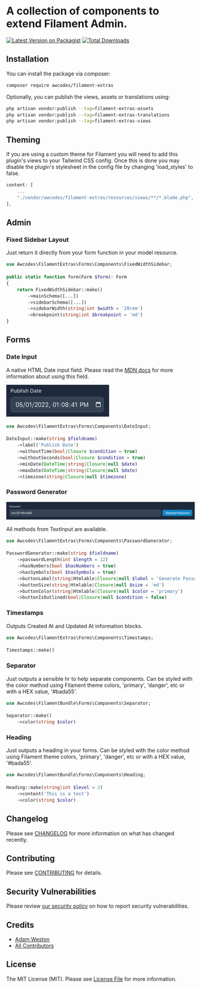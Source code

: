 # A collection of components to extend Filament Admin.

[![Latest Version on Packagist](https://img.shields.io/packagist/v/awcodes/filament-extras.svg?style=flat-square)](https://packagist.org/packages/awcodes/filament-extras)
[![Total Downloads](https://img.shields.io/packagist/dt/awcodes/filament-extras.svg?style=flat-square)](https://packagist.org/packages/awcodes/filament-extras)

## Installation

You can install the package via composer:

```bash
composer require awcodes/filament-extras
```

Optionally, you can publish the views, assets or translations using:

```bash
php artisan vendor:publish --tag=filament-extras-assets
php artisan vendor:publish --tag=filament-extras-translations
php artisan vendor:publish --tag=filament-extras-views
```

## Theming

If you are using a custom theme for Filament you will need to add this plugin's views to your Tailwind CSS config. Once this is done you may disable the plugin's stylesheet in the config file by changing 'load_styles' to false.

```js
content: [
    ...
    "./vendor/awcodes/filament-extras/resources/views/**/*.blade.php",
],
```

## Admin

### **Fixed Sidebar Layout**

Just return it directly from your form function in your model resource.

```php
use Awcodes\FilamentExtras\Forms\Components\FixedWidthSidebar;

public static function form(Form $form): Form
{
    return FixedWidthSidebar::make()
        ->mainSchema([...])
        ->sidebarSchema([...])
        ->sidebarWidth(string|int $width = '20rem')
        ->breakpoint(string|int $breakpoint = 'md')
}
```

## Forms

### **Date Input**

A native HTML Date input field. Please read the
[MDN docs](https://developer.mozilla.org/en-US/docs/Web/HTML/Element/input/datetime-local) for more information about using this field.

![date input](./images/date-input.png)

```php
use Awcodes\FilamentExtras\Forms\Components\DateInput;

DateInput::make(string $fieldname)
    ->label('Publish Date')
    ->withoutTime(bool|Closure $condition = true)
    ->withoutSeconds(bool|Closure $condition = true)
    ->minDate(DateTime|string|Closure|null $date)
    ->maxDate(DateTime|string|Closure|null $date)
    ->timezone(string|Closure|null $timezone)
```

### **Password Generator**

![password generator](./images/password-generator.png)

All methods from TextInput are available.

```php
use Awcodes\FilamentExtras\Forms\Components\PasswordGenerator;

PasswordGenerator::make(string $fieldname)
    ->passwordLength(int $length = 12)
    ->hasNumbers(bool $hasNumbers = true)
    ->hasSymbols(bool $hasSymbols = true)
    ->buttonLabel(string|Htmlable|Closure|null $label = 'Generate Password')
    ->buttonSize(string|Htmlable|Closure|null $size = 'md')
    ->buttonColor(string|Htmlable|Closure|null $color = 'primary')
    ->buttonIsOutlined(bool|Closure|null $condition = false)
```

### **Timestamps**

Outputs Created At and Updated At information blocks.

```php
use Awcodes\FilamentExtras\Forms\Components\Timestamps;

Timestamps::make()
```

### **Separator**

Just outputs a sensible hr to help separate components. Can be styled with
the color method using Filament theme colors, 'primary', 'danger', etc or
with a HEX value, '#bada55'.

```php
use Awcodes\FilamentBundle\Forms\Components\Separator;

Separator::make()
    ->color(string $color)
```

### **Heading**

Just outputs a heading in your forms. Can be styled with the color method using
Filament theme colors, 'primary', 'danger', etc or with a HEX value, '#bada55'.

```php
use Awcodes\FilamentBundle\Forms\Components\Heading;

Heading::make(string|int $level = 2)
    ->content('This is a test')
    ->color(string $color)
```

## Changelog

Please see [CHANGELOG](CHANGELOG.md) for more information on what has changed recently.

## Contributing

Please see [CONTRIBUTING](.github/CONTRIBUTING.md) for details.

## Security Vulnerabilities

Please review [our security policy](../../security/policy) on how to report security vulnerabilities.

## Credits

- [Adam Weston](https://github.com/awcodes)
- [All Contributors](../../contributors)

## License

The MIT License (MIT). Please see [License File](LICENSE.md) for more information.
